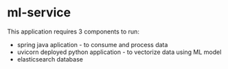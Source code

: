 # ml-service

This application requires 3 components to run:

- spring java aplication - to consume and process data
- uvicorn deployed python application - to vectorize data using ML model
- elasticsearch database

